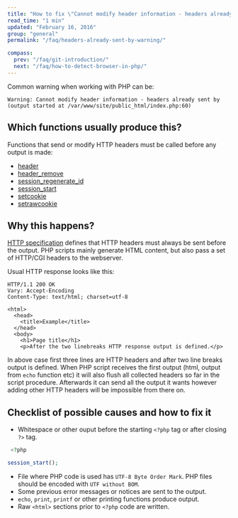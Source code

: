 ```yaml
---
title: "How to fix \"Cannot modify header information - headers already sent by...\" warning?"
read_time: "1 min"
updated: "February 16, 2016"
group: "general"
permalink: "/faq/headers-already-sent-by-warning/"

compass:
  prev: "/faq/git-introduction/"
  next: "/faq/how-to-detect-browser-in-php/"
---
```


Common warning when working with PHP can be:

```
Warning: Cannot modify header information - headers already sent by (output started at /var/www/site/public_html/index.php:60)
```


## Which functions usually produce this?

Functions that send or modify HTTP headers must be called before any output is made:

* [header](http://php.net/manual/en/function.header.php)
* [header_remove](http://php.net/manual/en/function.header-remove.php)
* [session_regenerate_id](http://php.net/manual/en/function.session-regenerate-id.php)
* [session_start](http://php.net/manual/en/function.session-start.php)
* [setcookie](http://php.net/manual/en/function.setcookie.php)
* [setrawcookie](http://php.net/manual/en/function.setrawcookie.php)


## Why this happens?

[HTTP specification][http-specification] defines that HTTP headers must always be sent before the output. PHP scripts
mainly generate HTML content, but also pass a set of HTTP/CGI headers to the webserver.

Usual HTTP response looks like this:

```http
HTTP/1.1 200 OK
Vary: Accept-Encoding
Content-Type: text/html; charset=utf-8

<html>
  <head>
    <title>Example</title>
  </head>
  <body>
    <h1>Page title</h1>
    <p>After the two linebreaks HTTP response output is defined.</p>
```

In above case first three lines are HTTP headers and after two line breaks output is defined. When PHP script receives the first
output (html, output from `echo` function etc) it will also flush all collected headers so far in the script procedure. Afterwards
it can send all the output it wants however adding other HTTP headers will be impossible from there on.


## Checklist of possible causes and how to fix it

* Whitespace or other ouput before the starting `<?php` tag or after closing `?>` tag.

```php
 <?php

session_start();
```

* File where PHP code is used has `UTF-8 Byte Order Mark`. PHP files should be encoded with `UTF without BOM`.
* Some previous error messages or notices are sent to the output.
* `echo`, `print`, `printf` or other printing functions produce output.
* Raw `<html>` sections prior to `<?php` code are written.


[http-specification]: https://tools.ietf.org/html/rfc2616
